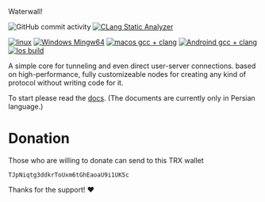 Waterwall!

![GitHub commit activity](https://img.shields.io/github/commit-activity/m/radkesvat/WaterWall)
[![CLang Static Analyzer](https://github.com/radkesvat/WaterWall/actions/workflows/clang_static_analyzer.yml/badge.svg)](https://github.com/radkesvat/WaterWall/actions/workflows/clang_static_analyzer.yml)

[![linux](https://github.com/radkesvat/WaterWall/actions/workflows/cmake-multi-linux.yml/badge.svg)](https://github.com/radkesvat/WaterWall/actions/workflows/cmake-multi-linux.yml)
[![Windows Mingw64](https://github.com/radkesvat/WaterWall/actions/workflows/cmake-mingw-windows.yml/badge.svg)](https://github.com/radkesvat/WaterWall/actions/workflows/cmake-mingw-windows.yml)
[![macos gcc + clang](https://github.com/radkesvat/WaterWall/actions/workflows/cmake-multi-macos.yml/badge.svg)](https://github.com/radkesvat/WaterWall/actions/workflows/cmake-multi-macos.yml)
[![Androind gcc + clang](https://github.com/radkesvat/WaterWall/actions/workflows/cmake-multi-android.yml/badge.svg)](https://github.com/radkesvat/WaterWall/actions/workflows/cmake-multi-android.yml)
[![Ios build](https://github.com/radkesvat/WaterWall/actions/workflows/cmake-ios.yml/badge.svg)](https://github.com/radkesvat/WaterWall/actions/workflows/cmake-ios.yml)

A simple core for tunneling and even direct user-server connections. based on high-performance, fully customizeable nodes for creating any kind of protocol without writing code for it.

To start please read the [docs](https://github.com/radkesvat/WaterWall/wiki). (The documents are currently only in Persian language.)

# Donation

Those who are willing to donate can send to this TRX wallet

```
TJpNiqtg3ddkrToUxm6tGhEaoaU9i1UK5c
```

Thanks for the support! ❤
